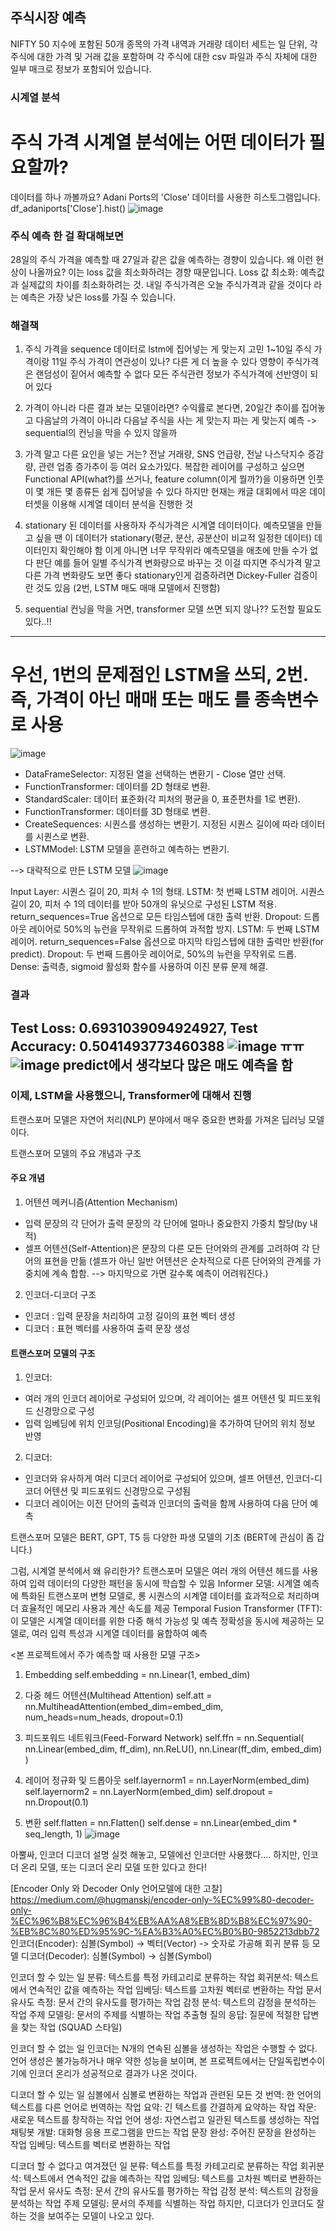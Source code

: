 ## 주식시장 예측
NIFTY 50 지수에 포함된 50개 종목의 가격 내역과 거래량 데이터 세트는 일 단위, 각 주식에 대한 가격 및 거래 값을 포함하며 각 주식에 대한 csv 파일과 주식 자체에 대한 일부 매크로 정보가 포함되어 있습니다.

### 시계열 분석
# 주식 가격 시계열 분석에는 어떤 데이터가 필요할까?
데이터를 하나 까볼까요? Adani Ports의 'Close' 데이터를 사용한 히스토그램입니다.
df_adaniports['Close'].hist()
![image](https://github.com/dbgks25/algorithm-study/assets/58736053/54902356-4df3-486e-9316-fcbb5fbf3715)

### 주식 예측 한 걸 확대해보면
28일의 주식 가격을 예측할 때 27일과 같은 값을 예측하는 경향이 있습니다. 왜 이런 현상이 나올까요? 이는 loss 값을 최소화하려는 경향 때문입니다.
Loss 값 최소화: 예측값과 실제값의 차이를 최소화하려는 것.
내일 주식가격은 오늘 주식가격과 같을 것이다 라는 예측은 가장 낮은 loss를 가질 수 있습니다.

### 해결책
1. 주식 가격을 sequence 데이터로 lstm에 집어넣는 게 맞는지 고민
1~10일 주식 가격이랑 11일 주식 가격이 연관성이 있나?
다른 게 더 높을 수 있다 영향이
주식가격은 랜덤성이 짙어서 예측할 수 없다
모든 주식관련 정보가 주식가격에 선반영이 되어 있다

2. 가격이 아니라 다른 결과 보는 모델이라면?
수익률로 본다면, 20일간 추이를 집어놓고 다음날의 가격이 아니라 다음날 주식을
사는 게 맞는지 파는 게 맞는지 예측 -> sequential의 컨닝을 막을 수 있지 않을까

3. 가격 말고 다른 요인을 넣는 거는?
전날 거래량, SNS 언급량, 전날 나스닥지수 증감량, 관련 업종 증가추이 등 여러 요소가있다.
복잡한 레이어를 구성하고 싶으면 Functional API(what?)를 쓰거나, 
feature column(이게 뭘까?)을 이용하면 인풋이 몇 개든 몇 종류든 쉽게 집어넣을 수 있다
하지만 현재는 캐글 대회에서 따온 데이터셋을 이용해 시계열 데이터 분석을 진행한 것

4. stationary 된 데이터를 사용하자
주식가격은 시계열 데이터이다.
예측모델을 만들고 싶을 땐 이 데이터가 stationary(평균, 분산, 공분산이 비교적 일정한 데이터) 데이터인지 확인해야 함
이게 아니면 너무 무작위라 예측모델을 애초에 만들 수가 없다 판단
예를 들어 일별 주식가격 변화량으로 바꾸는 것
이걸 따지면 주식가격 말고 다른 가격 변화량도 보면 좋다
stationary인게 검증하려면 Dickey-Fuller 검증이란 것도 있음
(2번, LSTM 매도 매매 모델에서 진행함)


5. sequential 컨닝을 막을 거면, transformer 모델 쓰면 되지 않나??
도전할 필요도 있다..!!

-------------
# 우선, 1번의 문제점인 LSTM을 쓰되, 2번. 즉, 가격이 아닌 매매 또는 매도 를 종속변수로 사용

![image](https://github.com/dbgks25/algorithm-study/assets/58736053/38bb779f-77e0-4bae-a8ac-ae9b7688c84c)
- DataFrameSelector: 지정된 열을 선택하는 변환기 - Close 열만 선택.
- FunctionTransformer: 데이터를 2D 형태로 변환.
- StandardScaler: 데이터 표준화(각 피처의 평균을 0, 표준편차를 1로 변환).
- FunctionTransformer: 데이터를 3D 형태로 변환.
- CreateSequences: 시퀀스를 생성하는 변환기. 지정된 시퀀스 길이에 따라 데이터를 시퀀스로 변환.
- LSTMModel: LSTM 모델을 훈련하고 예측하는 변환기.

--> 대략적으로 만든 LSTM 모델
![image](https://github.com/dbgks25/algorithm-study/assets/58736053/3eb4adfb-3693-4d1e-aadf-550848f35b1b)

Input Layer: 시퀀스 길이 20, 피처 수 1의 형태.
LSTM: 첫 번째 LSTM 레이어.
시퀀스 길이 20, 피처 수 1의 데이터를 받아 50개의 유닛으로 구성된 LSTM 적용.
return_sequences=True 옵션으로 모든 타임스텝에 대한 출력 반환.
Dropout: 드롭아웃 레이어로 50%의 뉴런을 무작위로 드롭하여 과적합 방지.
LSTM: 두 번째 LSTM 레이어.
return_sequences=False 옵션으로 마지막 타임스텝에 대한 출력만 반환(for predict).
Dropout: 두 번째 드롭아웃 레이어로, 50%의 뉴런을 무작위로 드롭.
Dense: 출력층, sigmoid 활성화 함수를 사용하여 이진 분류 문제 해결.


### 결과
Test Loss: 0.6931039094924927, Test Accuracy: 0.5041493773460388
![image](https://github.com/dbgks25/algorithm-study/assets/58736053/81d6d1d7-96b9-424a-9113-941599114d7b)
ㅠㅠ
![image](https://github.com/dbgks25/algorithm-study/assets/58736053/5c4fa0c8-6cee-48be-bd35-2c9165afdd99)
predict에서 생각보다 많은 매도 예측을 함
-----------------
### 이제, LSTM을 사용했으니, Transformer에 대해서 진행
트랜스포머 모델은 자연어 처리(NLP) 분야에서 매우 중요한 변화를 가져온 딥러닝 모델이다.

트랜스포머 모델의 주요 개념과 구조

#### 주요 개념
1. 어텐션 메커니즘(Attention Mechanism)
- 입력 문장의 각 단어가 출력 문장의 각 단어에 얼마나 중요한지 가중치 할당(by 내적)
- 셀프 어텐션(Self-Attention)은 문장의 다른 모든 단어와의 관계를 고려하여 각 단어의 표현을 만듦
 (셀프가 아닌 일반 어텐션은 순차적으로 다른 단어와의 관계를 가중치에 계속 합함. --> 마지막으로 가면 갈수록 예측이 어려워진다.)
 
2. 인코더-디코더 구조
- 인코더 : 입력 문장을 처리하여 고정 길이의 표현 벡터 생성
- 디코더 : 표현 벡터를 사용하여 출력 문장 생성


#### 트랜스포머 모델의 구조
1. 인코더:
- 여러 개의 인코더 레이어로 구성되어 있으며, 각 레이어는 셀프 어텐션 및 피드포워드 신경망으로 구성
- 입력 임베딩에 위치 인코딩(Positional Encoding)을 추가하여 단어의 위치 정보 반영

2. 디코더:
- 인코더와 유사하게 여러 디코더 레이어로 구성되어 있으며, 셀프 어텐션, 인코더-디코더 어텐션 및 피드포워드 신경망으로 구성됨
- 디코더 레이어는 이전 단어의 출력과 인코더의 출력을 함께 사용하여 다음 단어 예측

트랜스포머 모델은 BERT, GPT, T5 등 다양한 파생 모델의 기초
(BERT에 관심이 좀 갑니다.)

그럼,
 시계열 분석에서 왜 유리한가?
트랜스포머 모델은 여러 개의 어텐션 헤드를 사용하여 입력 데이터의 다양한 패턴을 동시에 학습할 수 있음
Informer 모델: 시계열 예측에 특화된 트랜스포머 변형 모델로, 롱 시퀀스의 시계열 데이터를 효과적으로 처리하며 더 효율적인 메모리 사용과 계산 속도를 제공
Temporal Fusion Transformer (TFT): 이 모델은 시계열 데이터를 위한 다중 해석 가능성 및 예측 정확성을 동시에 제공하는 모델로, 여러 입력 특성과 시계열 데이터를 융합하여 예측

<본 프로젝트에서 주가 예측할 때 사용한 모델 구조>
1. Embedding
self.embedding = nn.Linear(1, embed_dim)

2. 다중 헤드 어텐션(Multihead Attention)
self.att = nn.MultiheadAttention(embed_dim=embed_dim, num_heads=num_heads, dropout=0.1)

3. 피드포워드 네트워크(Feed-Forward Network)
self.ffn = nn.Sequential(
    nn.Linear(embed_dim, ff_dim),
    nn.ReLU(),
    nn.Linear(ff_dim, embed_dim)
)

4. 레이어 정규화 및 드롭아웃
self.layernorm1 = nn.LayerNorm(embed_dim)
self.layernorm2 = nn.LayerNorm(embed_dim)
self.dropout = nn.Dropout(0.1)

5. 변환
self.flatten = nn.Flatten()
self.dense = nn.Linear(embed_dim * seq_length, 1)
![image](https://github.com/dbgks25/algorithm-study/assets/58736053/8a88df5b-25b9-4957-8551-f2e8f2f5bf8d)



아뿔싸, 인코더 디코더 설명 실컷 해놓고, 모델에선 인코더만 사용했다....
하지만, 인코더 온리 모델, 또는 디코더 온리 모델 또한 있다고 한다!

[Encoder Only 와 Decoder Only 언어모델에 대한 고찰]
https://medium.com/@hugmanskj/encoder-only-%EC%99%80-decoder-only-%EC%96%B8%EC%96%B4%EB%AA%A8%EB%8D%B8%EC%97%90-%EB%8C%80%ED%95%9C-%EA%B3%A0%EC%B0%B0-9852213dbb72
인코더(Encoder): 심볼(Symbol) → 벡터(Vector) -> 숫자로 가공해 회귀 분류 등 모델
디코더(Decoder): 심볼(Symbol) → 심볼(Symbol)

인코더 할 수 있는 일
분류: 텍스트를 특정 카테고리로 분류하는 작업
회귀분석: 텍스트에서 연속적인 값을 예측하는 작업
임베딩: 텍스트를 고차원 벡터로 변환하는 작업
문서 유사도 측정: 문서 간의 유사도를 평가하는 작업
감정 분석: 텍스트의 감정을 분석하는 작업
주제 모델링: 문서의 주제를 식별하는 작업
추출형 질의 응답: 질문에 적절한 답변을 찾는 작업 (SQUAD 스타일)

인코더 할 수 없는 일
인코더는 N개의 연속된 심볼을 생성하는 작업은 수행할 수 없다. 언어 생성은 불가능하거나 매우 약한 성능을 보이며, 본 프로젝트에서는 단일독립변수이기에 인코더 온리가 성공적으로 결과가 나온 것이다.

디코더 할 수 있는 일
심볼에서 심볼로 변환하는 작업과 관련된 모든 것
번역: 한 언어의 텍스트를 다른 언어로 번역하는 작업
요약: 긴 텍스트를 간결하게 요약하는 작업
작문: 새로운 텍스트를 창작하는 작업
언어 생성: 자연스럽고 일관된 텍스트를 생성하는 작업
채팅봇 개발: 대화형 응용 프로그램을 만드는 작업
문장 완성: 주어진 문장을 완성하는 작업
임베딩: 텍스트를 벡터로 변환하는 작업
 
디코더 할 수 없다고 여겨졌던 일
분류: 텍스트를 특정 카테고리로 분류하는 작업
회귀분석: 텍스트에서 연속적인 값을 예측하는 작업
임베딩: 텍스트를 고차원 벡터로 변환하는 작업
문서 유사도 측정: 문서 간의 유사도를 평가하는 작업
감정 분석: 텍스트의 감정을 분석하는 작업
주제 모델링: 문서의 주제를 식별하는 작업
하지만, 디코더가 인코더도 잘하는 것을 보여주는 모델이 나오고 있다.






